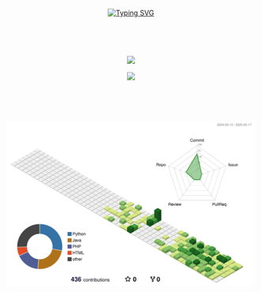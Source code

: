 <div align="center">
<br><br><br>

<!-- Don't just fork or copy it. Star it, please 🥺  -->

[![Typing SVG](https://readme-typing-svg.herokuapp.com?font=Oleo+Script&color=9D9ED2&size=35&center=true&vCenter=true&width=404&height=53&lines=%E3%80%80%E3%80%80Hi+there%2C+I'm+%EB%B0%B0%EC%98%81%EB%AF%BC.+%E3%80%80%E3%80%80)](https://git.io/typing-svg)

<br><br><br>

![](https://github-readme-streak-stats.herokuapp.com/?user=youngmin109&theme=dark&hide_border=true)

![](https://github-readme-stats.vercel.app/api/top-langs/?username=youngmin109&layout=compact&theme=material-palenight&hide_border=true&bg_color=20232a&icon_color=E3E3E3A8&text_color=fff&title_color=918FE0&count_private=true&langs_count=8&card_width=360)

<br><br><br>

![](./profile-3d-contrib/profile-green-animate.svg)

</div>
